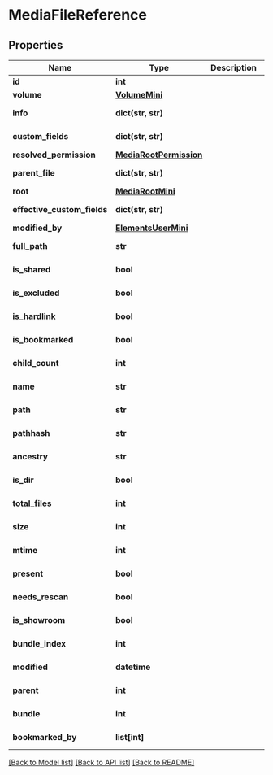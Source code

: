 # MediaFileReference

## Properties

Name | Type | Description | Notes
------------ | ------------- | ------------- | -------------
**id** | **int** |  | [optional] 
**volume** | [**VolumeMini**](VolumeMini.md) |  | [optional] 
**info** | **dict(str, str)** |  | [optional] [readonly] 
**custom_fields** | **dict(str, str)** |  | [optional] [readonly] 
**resolved_permission** | [**MediaRootPermission**](MediaRootPermission.md) |  | [optional] 
**parent_file** | **dict(str, str)** |  | [optional] [readonly] 
**root** | [**MediaRootMini**](MediaRootMini.md) |  | [optional] 
**effective_custom_fields** | **dict(str, str)** |  | [optional] [readonly] 
**modified_by** | [**ElementsUserMini**](ElementsUserMini.md) |  | [optional] 
**full_path** | **str** |  | [optional] [readonly] 
**is_shared** | **bool** |  | [optional] [readonly] 
**is_excluded** | **bool** |  | [optional] [readonly] 
**is_hardlink** | **bool** |  | [optional] [readonly] 
**is_bookmarked** | **bool** |  | [optional] [readonly] 
**child_count** | **int** |  | [optional] [readonly] 
**name** | **str** |  | [optional] [readonly] 
**path** | **str** |  | [optional] [readonly] 
**pathhash** | **str** |  | [optional] [readonly] 
**ancestry** | **str** |  | [optional] [readonly] 
**is_dir** | **bool** |  | [optional] [readonly] 
**total_files** | **int** |  | [optional] [readonly] 
**size** | **int** |  | [optional] [readonly] 
**mtime** | **int** |  | [optional] [readonly] 
**present** | **bool** |  | [optional] [readonly] 
**needs_rescan** | **bool** |  | [optional] [readonly] 
**is_showroom** | **bool** |  | [optional] [readonly] 
**bundle_index** | **int** |  | [optional] [readonly] 
**modified** | **datetime** |  | [optional] [readonly] 
**parent** | **int** |  | [optional] [readonly] 
**bundle** | **int** |  | [optional] [readonly] 
**bookmarked_by** | **list[int]** |  | [optional] [readonly] 

[[Back to Model list]](../#documentation-for-models) [[Back to API list]](../#documentation-for-api-endpoints) [[Back to README]](../)


